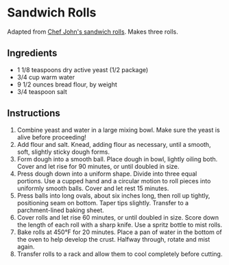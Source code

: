 # Sandwich Rolls

Adapted from [Chef John's sandwich rolls](http://foodwishes.blogspot.com/2016/01/sandwich-rolls-because-size-and-shape.html). Makes three rolls.

## Ingredients

- 1 1/8 teaspoons dry active yeast (1/2 package)
- 3/4 cup warm water
- 9 1/2 ounces bread flour, by weight
- 3/4 teaspoon salt

## Instructions

1. Combine yeast and water in a large mixing bowl. Make sure the yeast is alive before proceeding!
2. Add flour and salt. Knead, adding flour as necessary, until a smooth, soft, slightly sticky dough forms.
3. Form dough into a smooth ball. Place dough in bowl, lightly oiling both. Cover and let rise for 90 minutes, or until doubled in size.
4. Press dough down into a uniform shape. Divide into three equal portions. Use a cupped hand and a circular motion to roll pieces into uniformly smooth balls. Cover and let rest 15 minutes.
5. Press balls into long ovals, about six inches long, then roll up tightly, positioning seam on bottom. Taper tips slightly. Transfer to a parchment-lined baking sheet.
6. Cover rolls and let rise 60 minutes, or until doubled in size. Score down the length of each roll with a sharp knife. Use a spritz bottle to mist rolls.
7. Bake rolls at 450&deg;F for 20 minutes. Place a pan of water in the bottom of the oven to help develop the crust. Halfway through, rotate and mist again.
8. Transfer rolls to a rack and allow them to cool completely before cutting.
